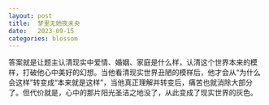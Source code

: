 ```yaml
---
layout: post
title:  梦里无她夜未央
date:   2023-09-15
categories: blossom
---
```


答案就是让题主认清现实中爱情、婚姻、家庭是什么样，认清这个世界本来的模样，打破他心中美好的幻想。当他看清现实世界丑陋的模样后，他才会从“为什么会这样”转变成“本来就是这样”，当他真正理解并转变后，痛苦也就消除大部分了。但代价就是，心中的那片阳光圣洁之地没了，从此变成了现实世界的灰色。